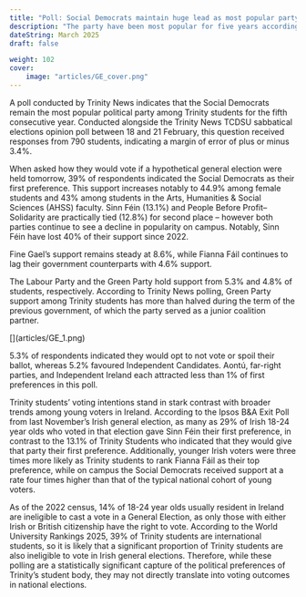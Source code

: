 ```yaml
---
title: "Poll: Social Democrats maintain huge lead as most popular party among Trinity students"
description: "The party have been most popular for five years according to polling by Trinity News"
dateString: March 2025
draft: false

weight: 102
cover:
    image: "articles/GE_cover.png"
---
```

A poll conducted by Trinity News indicates that the Social Democrats remain the most popular political party among Trinity students for the fifth consecutive year. Conducted alongside the Trinity News TCDSU sabbatical elections opinion poll between 18 and 21 February, this question received responses from 790 students, indicating a margin of error of plus or minus 3.4%.

When asked how they would vote if a hypothetical general election were held tomorrow, 39% of respondents indicated the Social Democrats as their first preference. This support increases notably to 44.9% among female students and 43% among students in the Arts, Humanities & Social Sciences (AHSS) faculty. Sinn Féin (13.1%) and People Before Profit–Solidarity are practically tied (12.8%) for second place – however both parties continue to see a decline in popularity on campus. Notably, Sinn Féin have lost 40% of their support since 2022. 

Fine Gael’s support remains steady at 8.6%, while Fianna Fáil continues to lag their government counterparts with 4.6% support. 

The Labour Party and the Green Party hold support from 5.3% and 4.8% of students, respectively. According to Trinity News polling, Green Party support among Trinity students has more than halved during the term of the previous government, of which the party served as a junior coalition partner.

\[](articles/GE_1.png)

5.3% of respondents indicated they would opt to not vote or spoil their ballot, whereas 5.2% favoured Independent Candidates. Aontú, far-right parties, and Independent Ireland each attracted less than 1% of first preferences in this poll. 

Trinity students’ voting intentions stand in stark contrast with broader trends among young voters in Ireland. According to the Ipsos B&A Exit Poll from last November’s Irish general election, as many as 29% of Irish 18-24 year olds who voted in that election gave Sinn Féin their first preference, in contrast to the 13.1% of Trinity Students who indicated that they would give that party their first preference. Additionally, younger Irish voters were three times more likely as Trinity students to rank Fianna Fáil as their top preference, while on campus the Social Democrats received support at a rate four times higher than that of the typical national cohort of young voters.

As of the 2022 census, 14% of 18-24 year olds usually resident in Ireland are ineligible to cast a vote in a General Election, as only those with either Irish or British citizenship have the right to vote. According to the World University Rankings 2025, 39% of Trinity students are international students, so it is likely that a significant proportion of Trinity students are also ineligible to vote in Irish general elections. Therefore, while these polling are a statistically significant capture of the political preferences of Trinity’s student body, they may not directly translate into voting outcomes in national elections.
